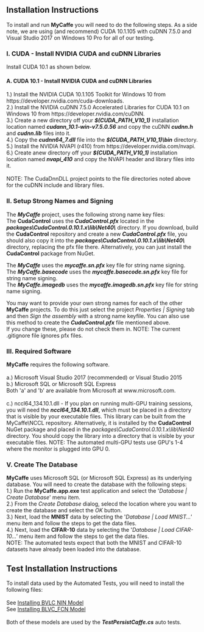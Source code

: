 <H2>Installation Instructions</H2>
To install and run <b>MyCaffe</b> you will need to do the following steps.  As a side note, we are using (and recommend) CUDA 10.1.105 with cuDNN 7.5.0 and Visual Studio 2017 on Windows 10 Pro for all of our testing.
</br>
<H3>I. CUDA - Install NVIDIA CUDA and cuDNN Libraries</H3>
Install CUDA 10.1 as shown below.
<H4>A. CUDA 10.1 - Install NVIDIA CUDA and cuDNN Libraries</H4>
1.) Install the NVIDIA CUDA 10.1.105 Toolkit for Windows 10 from https://developer.nvidia.com/cuda-downloads. 
</br>2.) Install the NVIDIA cuDNN 7.5.0 Accelerated Libraries for CUDA 10.1 on Windows 10 from https://developer.nvidia.com/cuDNN.
</br>3.) Create a new directory off your <b><i>$(CUDA_PATH_V10_1)</i></b> installation location named <b><i>cudann_10.1-win-v7.5.0.56</i></b> and copy the cuDNN <b><i>cudnn.h</i></b> and <b><i>cudnn.lib</i></b> files into it.
</br>4.) Copy the <b><i>cudnn64_7.dll</i></b> file into the <b><i>$(CUDA_PATH_V10_1)\bin</i></b> directory.
</br>5.) Install the NVIDIA NVAPI (r410) from https://developer.nvidia.com/nvapi.
</br>6.) Create anew directory off your <b><i>$(CUDA_PATH_V10_1)</i></b> installation location named <b><i>nvapi_410</i></b> and copy the NVAPI header and library files into it.
</br>
</br>NOTE: The CudaDnnDLL project points to the file directories noted above for the cuDNN include and library files.  

<H3>II. Setup Strong Names and Signing</H3>
The <b><i>MyCaffe</i></b> project, uses the following strong name key files:
</br>The <b>CudaControl</b> uses the <b><i>CudaControl.pfx</i></b> located in the <b><i>packages\CudaControl.0.10.1.x\lib\Net40\</i></b> directory.  
If you download, build the <b>CudaControl</b> repository and create a new <b><i>CudaControl.pfx</i></b> file, you should also copy it into the 
<b><i>packages\CudaControl.0.10.1.x\lib\Net40\</i></b> directory, replacing the pfx file there.  Alternatively, you can just install 
the <b>CudaControl</b> package from NuGet.
</p>
The <b><i>MyCaffe</i></b> uses the <b><i>mycaffe.sn.pfx</i></b> key file for string name signing.
</br>The <b><i>MyCaffe.basecode</i></b> uses the <b><i>mycaffe.basecode.sn.pfx</i></b> key file for string name signing.
</br>The <b><i>MyCaffe.imagedb</i></b> uses the <b><i>mycaffe.imagedb.sn.pfx</i></b> key file for string name signing.
</p>
You may want to provide your own strong names for each of the other <b>MyCaffe</b> projects.  To do this just select the project <i>Properties | Signing</i> tab and
then <i>Sign the assembly</i> with a strong name keyfile.  You can also use this method to create the <b><i>CudaControl.pfx</i></b> file mentioned above.
</br>If you change these, please do not check them in.  NOTE: The current .gitignore file ignores pfx files.

<H3>III. Required Software</H3>
<b>MyCaffe</b> requires the following software.
</br>
</br>a.) Microsoft Visual Studio 2017 (recommended) or Visual Studio 2015
</br>b.) Microsoft SQL or Microsoft SQL Express
</br>Both 'a' and 'b' are available from Microsoft at www.microsoft.com.
</br>
</br>c.) nccl64_134.10.1.dll - If you plan on running multi-GPU training sessions, you will need the <b><i>nccl64_134.10.1.dll</i></b>, which must be placed
in a directory that is visible by your executable files.  This library can be built from the MyCaffe\NCCL repository.  Alternatively, it is installed
by the <b>CudaControl</b> NuGet package and placed in the <i>packages\CudaControl.0.10.1.x\lib\Net40</i> directory.  You should copy the library into
a directory that is visible by your executable files.  NOTE: The automated multi-GPU tests use GPU's 1-4 where the monitor is plugged into GPU 0.
</br>
<H3>V. Create The Database</H3>
<b>MyCaffe</b> uses Microsoft SQL (or Microsoft SQL Express) as its underlying database.  You will need to create the database with the following steps:
</br>1.) Run the <b>MyCaffe.app.exe</b> test application and select the '<i>Database | Create Database</i>' menu item.
</br>2.) From the <i>Create Database</i> dialog, selecd the location where you want to create the database and select the <i>OK</i> button.
</br>3.) Next, load the <b>MNIST</b> data by selecting the '<i>Database | Load MNIST...'</i> menu item and follow the steps to get the data files.
</br>4.) Next, load the <b>CIFAR-10</b> data by selecting the '<i>Database | Load CIFAR-10...'</i> menu item and follow the steps to get the data files.
</br>NOTE: The automated tests expect that both the MNIST and CIFAR-10 datasets have already been loaded into the database.
<H2>Test Installation Instructions</H2>
To install data used by the Automated Tests, you will need to install the following files:
</br>
</br>See <a href=".\MyCaffe.test\test_data\models\bvlc_nin\INSTALL.md">Installing BVLC NIN Model</a>
</br>See <a href=".\MyCaffe.test\test_data\models\voc_fcns32\INSTALL.md">Installing BLVC_FCN Model</a>
</br>
</br>Both of these models are used by the <b><i>TestPersistCaffe.cs</i></b> auto tests.

